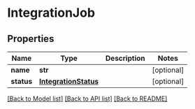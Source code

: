 # IntegrationJob

## Properties
Name | Type | Description | Notes
------------ | ------------- | ------------- | -------------
**name** | **str** |  | [optional] 
**status** | [**IntegrationStatus**](IntegrationStatus.md) |  | [optional] 

[[Back to Model list]](../README.md#documentation-for-models) [[Back to API list]](../README.md#documentation-for-api-endpoints) [[Back to README]](../README.md)


